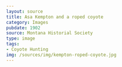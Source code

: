 ```yaml
---
layout: source
title: Asa Kempton and a roped coyote
category: Images
pubdate: 1902
source: Montana Historial Society
type: image
tags: 
- Coyote Hunting 
img: /sources/img/kempton-roped-coyote.jpg 
---
```

